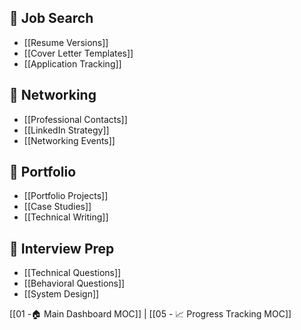 
## 💼 Job Search
- [[Resume Versions]]
- [[Cover Letter Templates]]
- [[Application Tracking]]

## 🤝 Networking
- [[Professional Contacts]]
- [[LinkedIn Strategy]]
- [[Networking Events]]

## 📄 Portfolio
- [[Portfolio Projects]]
- [[Case Studies]]
- [[Technical Writing]]

## 🎤 Interview Prep
- [[Technical Questions]]
- [[Behavioral Questions]]
- [[System Design]]

[[01 -🏠 Main Dashboard MOC]] | [[05 - 📈 Progress Tracking MOC]]